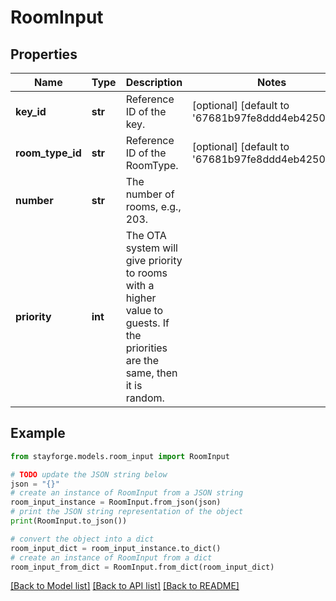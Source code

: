 # RoomInput


## Properties

Name | Type | Description | Notes
------------ | ------------- | ------------- | -------------
**key_id** | **str** | Reference ID of the key. | [optional] [default to '67681b97fe8ddd4eb425070a']
**room_type_id** | **str** | Reference ID of the RoomType. | [optional] [default to '67681b97fe8ddd4eb425070b']
**number** | **str** | The number of rooms, e.g., 203. | 
**priority** | **int** | The OTA system will give priority to rooms with a higher value to guests. If the priorities are the same, then it is random. | 

## Example

```python
from stayforge.models.room_input import RoomInput

# TODO update the JSON string below
json = "{}"
# create an instance of RoomInput from a JSON string
room_input_instance = RoomInput.from_json(json)
# print the JSON string representation of the object
print(RoomInput.to_json())

# convert the object into a dict
room_input_dict = room_input_instance.to_dict()
# create an instance of RoomInput from a dict
room_input_from_dict = RoomInput.from_dict(room_input_dict)
```
[[Back to Model list]](../README.md#documentation-for-models) [[Back to API list]](../README.md#documentation-for-api-endpoints) [[Back to README]](../README.md)


